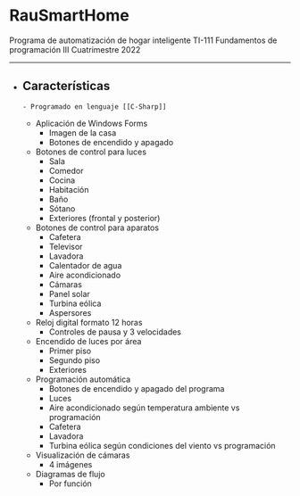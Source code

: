 # RauSmartHome

Programa de automatización de hogar inteligente
TI-111 Fundamentos de programación
III Cuatrimestre 2022

----

- ## Características
      - Programado en lenguaje [[C-Sharp]]
	- Aplicación de Windows Forms
		- Imagen de la casa
		- Botones de encendido y apagado
	- Botones de control para luces
		- Sala
		- Comedor
		- Cocina
		- Habitación
		- Baño
		- Sótano
		- Exteriores (frontal y posterior)
	- Botones de control para aparatos
		- Cafetera
		- Televisor
		- Lavadora
		- Calentador de agua
		- Aire acondicionado
		- Cámaras
		- Panel solar
		- Turbina eólica
		- Aspersores
	- Reloj digital formato 12 horas
		- Controles de pausa y 3 velocidades
	- Encendido de luces por área
		- Primer piso
		- Segundo piso
		- Exteriores
	- Programación automática
		- Botones de encendido y apagado del programa
		- Luces
		- Aire acondicionado según temperatura ambiente vs programación
		- Cafetera
		- Lavadora
		- Turbina eólica según condiciones del viento vs programación
	- Visualización de cámaras
		- 4 imágenes
	- Diagramas de flujo
		- Por función
